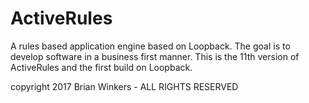 # ActiveRules
A rules based application engine based on Loopback.
The goal is to develop software in a business first manner.
This is the 11th version of ActiveRules and the first build on Loopback.

copyright 2017 Brian Winkers - ALL RIGHTS RESERVED
